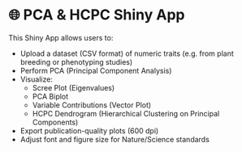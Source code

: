 # 🌐 PCA & HCPC Shiny App

This Shiny App allows users to:
- Upload a dataset (CSV format) of numeric traits (e.g. from plant breeding or phenotyping studies)
- Perform PCA (Principal Component Analysis)
- Visualize:
  - Scree Plot (Eigenvalues)
  - PCA Biplot
  - Variable Contributions (Vector Plot)
  - HCPC Dendrogram (Hierarchical Clustering on Principal Components)
- Export publication-quality plots (600 dpi)
- Adjust font and figure size for Nature/Science standards


